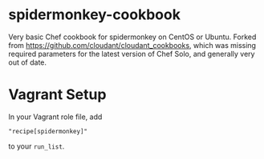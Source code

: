 spidermonkey-cookbook
=====================

Very basic Chef cookbook for spidermonkey on CentOS or Ubuntu. Forked from <https://github.com/cloudant/cloudant_cookbooks>, which was missing required parameters for the latest version of Chef Solo, and generally very out of date. 

Vagrant Setup 
=============

In your Vagrant role file, add

    "recipe[spidermonkey]"
    
to your `run_list`.
